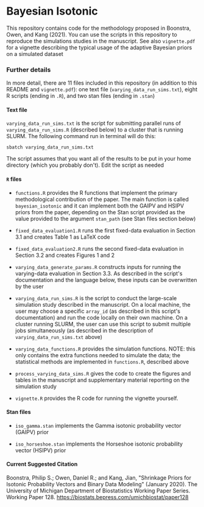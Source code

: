 # Bayesian Isotonic

This repository contains code for the methodology proposed in Boonstra, Owen, 
and Kang (2021). You can use the scripts in this repository to 
reproduce the simulations studies in the manuscript. See also `vignette.pdf` 
for a vignette describing the typical usage of the adaptive Bayesian priors 
on a simulated dataset

### Further details

In more detail, there are 11 files included in this repository (in addition to 
this README and `vignette.pdf`): one text file (`varying_data_run_sims.txt`), 
eight R scripts (ending in  `.R`), and two stan files (ending in `.stan`)

#### Text file

`varying_data_run_sims.txt` is the script for submitting parallel runs of
`varying_data_run_sims.R` (described below) to a cluster that is running
SLURM. The following command run in terminal will do this:

`sbatch varying_data_run_sims.txt`

The script assumes that you want all of the results to be put in your home 
directory (which you probably don't). Edit the script as needed  

#### `R` files

  - `functions.R` provides the R functions that implement the primary
methodological contribution of the paper. The main function is called
`bayesian_isotonic` and it can implement both the GAIPV and HSIPV priors from
the paper, depending on the Stan script provided as the value provided
to the argument `stan_path` (see Stan files section below)

  - `fixed_data_evaluation1.R` runs the first fixed-data evaluation in
Section 3.1 and creates Table 1 as LaTeX code

  - `fixed_data_evaluation2.R` runs the second fixed-data evaluation in
Section 3.2 and creates Figures 1 and 2

  - `varying_data_generate_params.R` constructs inputs for running the 
varying-data evaluation in Section 3.3. As described in the script's documentation 
and the language  below, these inputs can be overwritten by the user

  - `varying_data_run_sims.R` is the script to conduct the large-scale 
simulation study described in the manuscript. On a local machine, the user may 
choose a specific `array_id` (as described in this script's 
documentation) and run the code locally on their own machine. On a cluster 
running SLURM, the user can use this script to submit multiple jobs 
simultaneously (as described  in the description of `varying_data_run_sims.txt` above)

  - `varying_data_functions.R` provides the simulation functions. NOTE: 
this only contains the extra functions needed to simulate the data; the 
statistical methods are implemented in `functions.R`, described above

  - `process_varying_data_sims.R` gives the code to create the figures and tables in 
the manuscript and supplementary material reporting on the simulation study

  - `vignette.R` provides the R code for running the vignette yourself. 


#### Stan files

  - `iso_gamma.stan` implements the Gamma isotonic probability vector (GAIPV)
  prior 
  
  - `iso_horseshoe.stan` implements the Horseshoe isotonic probability vector
  (HSIPV) prior

#### Current Suggested Citation

Boonstra, Philip S.; Owen, Daniel R.; and Kang, Jian, "Shrinkage Priors for Isotonic Probability Vectors and Binary Data Modeling" (January 2020). The University of Michigan Department of Biostatistics Working Paper Series. Working Paper 128.
https://biostats.bepress.com/umichbiostat/paper128


